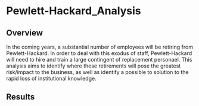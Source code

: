 # Pewlett-Hackard_Analysis
## Overview
In the coming years, a substantial number of employees will be retiring from Pewlett-Hackard. In order to deal with this exodus of staff, Pewlett-Hackard will need to hire and train a large contingent of replacement personael. This analysis aims to identify where these retirements will pose the greatest risk/impact to the business, as well as identify a possible to solution to the rapid loss of institutional knowledge.

## Results
